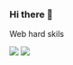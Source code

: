 ### Hi there 👋

Web hard skils

<img src="https://img.shields.io/badge/HTML5-2F97C1?style=for-the-badge&logo=HTML5&logoColor=yellow"/> <img src="https://img.shields.io/badge/SASS-0CF574?style=for-the-badge&logo=SASS&logoColor=777DA7"/>

